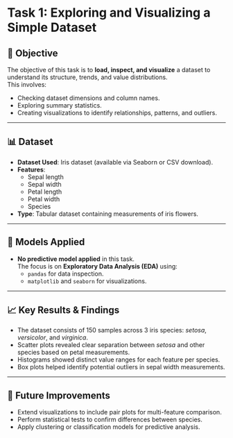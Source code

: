 # Task 1: Exploring and Visualizing a Simple Dataset

## 📌 Objective
The objective of this task is to **load, inspect, and visualize** a dataset to understand its structure, trends, and value distributions.  
This involves:
- Checking dataset dimensions and column names.
- Exploring summary statistics.
- Creating visualizations to identify relationships, patterns, and outliers.

---

## 📊 Dataset
- **Dataset Used**: Iris dataset (available via Seaborn or CSV download).
- **Features**:
  - Sepal length
  - Sepal width
  - Petal length
  - Petal width
  - Species
- **Type**: Tabular dataset containing measurements of iris flowers.

---

## 🤖 Models Applied
- **No predictive model applied** in this task.  
  The focus is on **Exploratory Data Analysis (EDA)** using:
  - `pandas` for data inspection.
  - `matplotlib` and `seaborn` for visualizations.

---

## 📈 Key Results & Findings
- The dataset consists of 150 samples across 3 iris species: *setosa*, *versicolor*, and *virginica*.
- Scatter plots revealed clear separation between *setosa* and other species based on petal measurements.
- Histograms showed distinct value ranges for each feature per species.
- Box plots helped identify potential outliers in sepal width measurements.

---

## 🚀 Future Improvements
- Extend visualizations to include pair plots for multi-feature comparison.
- Perform statistical tests to confirm differences between species.
- Apply clustering or classification models for predictive analysis.
